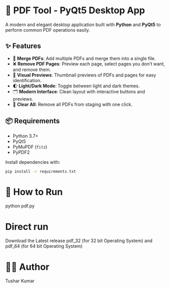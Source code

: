 # 🧾 PDF Tool - PyQt5 Desktop App

A modern and elegant desktop application built with **Python** and **PyQt5** to perform common PDF operations easily.

## ✨ Features

- 📎 **Merge PDFs**: Add multiple PDFs and merge them into a single file.
- ❌ **Remove PDF Pages**: Preview each page, select pages you don’t want, and remove them.
- 📄 **Visual Previews**: Thumbnail previews of PDFs and pages for easy identification.
- 🌓 **Light/Dark Mode**: Toggle between light and dark themes.
- 🗂️ **Modern Interface**: Clean layout with interactive buttons and previews.
- 🧹 **Clear All**: Remove all PDFs from staging with one click.

## 📦 Requirements

- Python 3.7+
- PyQt5
- PyMuPDF (`fitz`)
- PyPDF2

Install dependencies with:

```bash
pip install -r requirements.txt

```
# 🚀 How to Run
python pdf.py

# Direct run
Download the Latest release pdf_32 (for 32 bit Operating System) and pdf_64 (for 64 bit Operating System)

# 🧑‍💻 Author
Tushar Kumar

